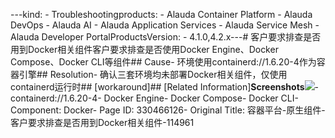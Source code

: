 ---kind:   - Troubleshootingproducts:    - Alauda Container Platform   - Alauda DevOps   - Alauda AI   - Alauda Application Services   - Alauda Service Mesh   - Alauda Developer PortalProductsVersion:   - 4.1.0,4.2.x---<!-- A type of document that involves encountering a fault, diag...it, performing root cause analysis, and providing solutions. --># 客户要求排查是否用到Docker相关组件客户要求排查是否使用Docker Engine、Docker Compose、Docker CLI等组件## Cause- 环境使用containerd://1.6.20-4作为容器引擎## Resolution- 确认三套环境均未部署Docker相关组件，仅使用containerd运行时## [workaround]## [Related Information]**Screenshots**![](/download/attachments/330466126/1754971864_99781_daafda_%25E4%25BC%2581%25E4%25B8%259A%25E5%25BE%25AE%25E4%25BF%25A1%25E6%2588%25AA%25E5%259B%25BE_17549718402717.png?version=1&modificationDate=1755159153000&api=v2)- containerd://1.6.20-4- Docker Engine- Docker Compose- Docker CLI- Component: Docker- Page ID: 330466126- Original Title: 容器平台-原生组件-客户要求排查是否用到Docker相关组件-114961
